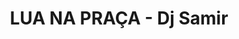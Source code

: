 ---
layout: songs.html
title: LUA NA PRAÇA - Dj Samir

audio: lua_na_praca.mp3
bodyClass: "home"
---